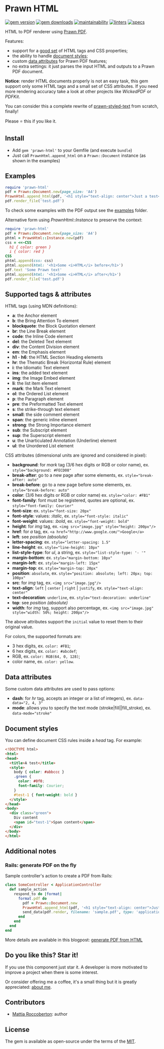 # Prawn HTML
[![gem version](https://badge.fury.io/rb/prawn-html.svg)](https://rubygems.org/gems/prawn-html)
[![gem downloads](https://badgen.net/rubygems/dt/prawn-html)](https://rubygems.org/gems/prawn-html)
[![maintainability](https://api.codeclimate.com/v1/badges/db674db00817d56ca1e9/maintainability)](https://codeclimate.com/github/blocknotes/prawn-html/maintainability)
[![linters](https://github.com/blocknotes/prawn-html/actions/workflows/linters.yml/badge.svg)](https://github.com/blocknotes/prawn-html/actions/workflows/linters.yml)
[![specs](https://github.com/blocknotes/prawn-html/actions/workflows/specs.yml/badge.svg)](https://github.com/blocknotes/prawn-html/actions/workflows/specs.yml)

HTML to PDF renderer using [Prawn PDF](https://github.com/prawnpdf/prawn).

Features:
- support for a [good set](#supported-tags--attributes) of HTML tags and CSS properties;
- the ability to handle [document styles](#document-styles);
- custom [data attributes](#data-attributes) for Prawn PDF features;
- no extra settings: it just parses the input HTML and outputs to a Prawn PDF document.

**Notice**: render HTML documents properly is not an easy task, this gem support only some HTML tags and a small set of CSS attributes. If you need more rendering accuracy take a look at other projects like *WickedPDF* or *PDFKit*.

You can consider this a complete rewrite of [prawn-styled-text](https://github.com/blocknotes/prawn-styled-text) from scratch, finally!

Please :star: this if you like it.

## Install

- Add `gem 'prawn-html'` to your Gemfile (and execute `bundle`)
- Just call `PrawnHtml.append_html` on a `Prawn::Document` instance (as shown in the examples)

## Examples

```rb
require 'prawn-html'
pdf = Prawn::Document.new(page_size: 'A4')
PrawnHtml.append_html(pdf, '<h1 style="text-align: center">Just a test</h1>')
pdf.render_file('test.pdf')
```

To check some examples with the PDF output see the [examples](examples/) folder.

Alternative form using _PrawnHtml::Instance_ to preserve the context:

```rb
require 'prawn-html'
pdf = Prawn::Document.new(page_size: 'A4')
phtml = PrawnHtml::Instance.new(pdf)
css = <<~CSS
  h1 { color: green }
  i { color: red }
CSS
phtml.append(css: css)
phtml.append(html: '<h1>Some <i>HTML</i> before</h1>')
pdf.text 'Some Prawn text'
phtml.append(html: '<h1>Some <i>HTML</i> after</h1>')
pdf.render_file('test.pdf')
```

## Supported tags & attributes

HTML tags (using MDN definitions):

- **a**: the Anchor element
- **b**: the Bring Attention To element
- **blockquote**: the Block Quotation element
- **br**: the Line Break element
- **code**: the Inline Code element
- **del**: the Deleted Text element
- **div**: the Content Division element
- **em**: the Emphasis element
- **h1** - **h6**: the HTML Section Heading elements
- **hr**: the Thematic Break (Horizontal Rule) element
- **i**: the Idiomatic Text element
- **ins**: the added text element
- **img**: the Image Embed element
- **li**: the list item element
- **mark**: the Mark Text element
- **ol**: the Ordered List element
- **p**: the Paragraph element
- **pre**: the Preformatted Text element
- **s**: the strike-through text element
- **small**: the side comment element
- **span**: the generic inline element
- **strong**: the Strong Importance element
- **sub**: the Subscript element
- **sup**: the Superscript element
- **u**: the Unarticulated Annotation (Underline) element
- **ul**: the Unordered List element

CSS attributes (dimensional units are ignored and considered in pixel):

- **background**: for *mark* tag (3/6 hex digits or RGB or color name), ex. `style="background: #FECD08"`
- **break-after**: go to a new page after some elements, ex. `style="break-after: auto"`
- **break-before**: go to a new page before some elements, ex. `style="break-before: auto"`
- **color**: (3/6 hex digits or RGB or color name) ex. `style="color: #FB1"`
- **font-family**: font must be registered, quotes are optional, ex. `style="font-family: Courier"`
- **font-size**: ex. `style="font-size: 20px"`
- **font-style**: values: *:italic*, ex. `style="font-style: italic"`
- **font-weight**: values: *:bold*, ex. `style="font-weight: bold"`
- **height**: for *img* tag, ex. `<img src="image.jpg" style="height: 200px"/>`
- **href**: for *a* tag, ex. `<a href="http://www.google.com/">Google</a>`
- **left**: see *position (absolute)*
- **letter-spacing**: ex. `style="letter-spacing: 1.5"`
- **line-height**: ex. `style="line-height: 10px"`
- **list-style-type**: for *ul*, a string, ex. `style="list-style-type: '- '"`
- **margin-bottom**: ex. `style="margin-bottom: 10px"`
- **margin-left**: ex. `style="margin-left: 15px"`
- **margin-top**: ex. `style="margin-top: 20px"`
- **position**: `absolute`, ex. `style="position: absolute; left: 20px; top: 100px"`
- **src**: for *img* tag, ex. `<img src="image.jpg"/>`
- **text-align**: `left` | `center` | `right` | `justify`, ex. `style="text-align: center"`
- **text-decoration**: `underline`, ex. `style="text-decoration: underline"`
- **top**: see *position (absolute)*
- **width**: for *img* tag, support also percentage, ex. `<img src="image.jpg" style="width: 50%; height: 200px"/>`

The above attributes support the `initial` value to reset them to their original value.

For colors, the supported formats are:
- 3 hex digits, ex. `color: #FB1`;
- 6 hex digits, ex. `color: #abcdef`;
- RGB, ex. `color: RGB(64, 0, 128)`;
- color name, ex. `color: yellow`.

## Data attributes

Some custom data attributes are used to pass options:

- **dash**: for *hr* tag, accepts an integer or a list of integers), ex. `data-data="2, 4, 3"`
- **mode**: allows you to specify the text mode (stroke|fill||fill_stroke), ex. `data-mode="stroke"`

## Document styles

You can define document CSS rules inside a _head_ tag. For example:

```html
<!DOCTYPE html>
<html>
<head>
  <title>A test</title>
  <style>
    body { color: #abbccc }
    .green {
      color: #0f0;
      font-family: Courier;
    }
    #test-1 { font-weight: bold }
  </style>
</head>
<body>
  <div class="green">
    Div content
    <span id="test-1">Span content</span>
  </div>
</body>
</html>
```

## Additional notes

### Rails: generate PDF on the fly

Sample controller's action to create a PDF from Rails:

```rb
class SomeController < ApplicationController
  def sample_action
    respond_to do |format|
      format.pdf do
        pdf = Prawn::Document.new
        PrawnHtml.append_html(pdf, '<h1 style="text-align: center">Just a test</h1>')
        send_data(pdf.render, filename: 'sample.pdf', type: 'application/pdf')
      end
    end
  end
end
```

More details are available in this blogpost: [generate PDF from HTML](https://www.blocknot.es/2021-08-20-rails-generate-pdf-from-html/)

## Do you like this? Star it!

If you use this component just star it. A developer is more motivated to improve a project when there is some interest.

Or consider offering me a coffee, it's a small thing but it is greatly appreciated: [about me](https://www.blocknot.es/about-me).

## Contributors

- [Mattia Roccoberton](https://www.blocknot.es): author

## License

The gem is available as open-source under the terms of the [MIT](LICENSE.txt).
